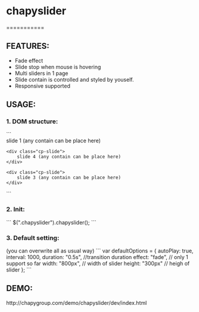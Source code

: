 <h1>chapyslider</h1>
===========
<h2>FEATURES:</h2>

- Fade effect
- Slide stop when mouse is hovering
- Multi sliders in 1 page
- Slide contain is controlled and styled by youself.
- Responsive supported

<h2>USAGE:</h2>

<h3>1. DOM structure:</h3>
```
<div class="chapyslider">
	<div class="cp-slide">
		slide 1 (any contain can be place here)
	</div>

	<div class="cp-slide">
		slide 4 (any contain can be place here)
	</div>

	<div class="cp-slide">
		slide 3 (any contain can be place here)
	</div>
</div>
```
<h3>2. Init:</h3>
```
$(".chapyslider").chapyslider();
```
<h3>3. Default setting:</h3>
(you can overwrite all as usual way)
```
 	var defaultOptions = {
 		autoPlay: true,
 		interval: 1000,
 		duration: "0.5s", //transition duration
 		effect: "fade", // only 1 support so far
 		width: "800px", // width of slider
 		height: "300px"	// heigh of slider	
 	};
```
<h2>DEMO:</h2>
http://chapygroup.com/demo/chapyslider/dev/index.html
